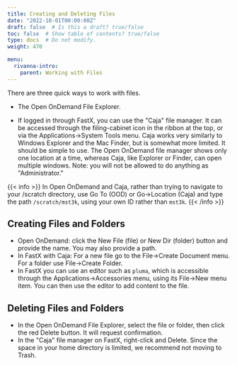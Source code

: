 ```yaml
---
title: Creating and Deleting Files
date: "2022-10-01T00:00:00Z"
draft: false  # Is this a draft? true/false
toc: false  # Show table of contents? true/false
type: docs  # Do not modify.
weight: 470

menu:
  rivanna-intro:
    parent: Working with Files
---
```


There are three quick ways to work with files.

* The Open OnDemand File Explorer.  

* If logged in through FastX, you can use the "Caja" file manager.  It can be accessed through the filing-cabinet icon in the ribbon at the top, or via the Applications->System Tools menu.  Caja works very similarly to Windows Explorer and the Mac Finder, but is somewhat more limited. It should be simple to use.  The Open OnDemand file manager shows only one location at a time, whereas Caja, like Explorer or Finder, can open multiple windows. Note: you will not be allowed to do anything as "Administrator."

{{< info >}}
In Open OnDemand and Caja, rather than trying to navigate to your /scratch directory, use Go To (OOD) or Go->Location (Caja) and type the path `/scratch/mst3k`, using your own ID rather than `mst3k`.
{{< /info >}}


## Creating Files and Folders

* Open OnDemand: click the New File (file) or New Dir (folder) button and provide the name. You may also provide a path.
* In FastX with Caja: For a new file go to the File->Create Document menu. For a folder use File->Create Folder.
* In FastX you can use an editor such as `pluma`, which is accessible through the Applications->Accessories menu, using its File->New menu item.  You can then use the editor to add content to the file.

## Deleting Files and Folders
* In the Open OnDemand File Explorer, select the file or folder, then click the red Delete button.  It will request confirmation. 
* In the "Caja" file manager on FastX, right-click and Delete.  Since the space in your home directory is limited, we recommend not moving to Trash.

